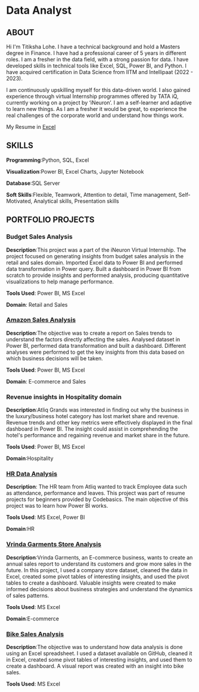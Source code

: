 # Data Analyst

## ABOUT
   Hi I'm Titiksha Lohe. I have a technical background and hold a Masters degree in Finance. 
   I have had a professional career of 5 years in different roles. I am a fresher in the data field, with a strong passion for data. 
   I have developed skills in technical tools like Excel, SQL, Power BI, and Python. 
   I have acquired certification in Data Science from IITM and Intellipaat (2022 - 2023).
   
   I am continuously upskilling myself for this data-driven world. I also gained experience through virtual Internship programmes 
   offered by TATA iQ, currently working on a project by ‘iNeuron’. I am a self-learner and adaptive to learn new things. 
   As I am a fresher it would be great, to experience the real challenges of the corporate world and understand how things work. 
   
   My Resume in [Excel](https://github.com/TitikshaLohe/portfolio.github.io/files/13681727/Data.Analyst.Resume.docx)
   
## SKILLS
  **Programming**:Python, SQL, Excel 
  
  **Visualization**:Power BI, Excel Charts, Jupyter Notebook
  
  **Database**:SQL Server
  
  **Soft Skills**:Flexible, Teamwork, Attention to detail, Time management, Self-Motivated, Analytical skills, Presentation skills

## PORTFOLIO PROJECTS
### Budget Sales Analysis
**Description**:This project was a part of the iNeuron Virtual Internship. The project focused on generating insights from budget sales analysis in the retail and sales domain. Imported Excel data to Power BI and performed data transformation in Power query. Built a dashboard in Power BI from scratch to provide insights and performed analysis, producing quantitative visualizations to help manage performance.

**Tools Used**: Power BI, MS Excel

**Domain**: Retail and Sales

### [Amazon Sales Analysis](https://github.com/TitikshaLohe/AmazonSalesDataAnalysis)
**Description**:The objective was to create a report on Sales trends to understand the factors directly affecting the sales. Analysed dataset in Power BI, performed data transformation and built a dashboard. Different analyses were performed to get the key insights from this data based on which business decisions will be taken.

**Tools Used**: Power BI, MS Excel

**Domain**: E-commerce and Sales
 
### Revenue insights in Hospitality domain
**Description**:Atliq Grands was interested in finding out why the business in the luxury/business hotel category has lost market share and revenue. Revenue trends and other key metrics were effectively displayed in the final dashboard in Power BI.	The insight could assist in comprehending the hotel's performance and regaining revenue and market share in the future.

**Tools Used**: Power BI, MS Excel

**Domain**:Hospitality

### [HR Data Analysis](https://github.com/TitikshaLohe/HR-Data-Analysis/tree/main)
**Description**: The HR team from Atliq wanted to track Employee data such as attendance, performance and leaves. This project was part of resume projects for beginners provided by Codebasics. The main objective of this project was to learn how Power BI works. 

**Tools Used**: MS Excel, Power BI

**Domain**:HR 

### [Vrinda Garments Store Analysis](https://github.com/TitikshaLohe/Vrinda-Garment-Analysis) 
**Description**:Vrinda Garments, an E-commerce business, wants to create an annual sales report to understand its customers and grow more sales in the future. In this project, I used a company store dataset, cleaned the data in Excel, created some pivot tables of interesting insights, and used the pivot tables to create a dashboard.
Valuable insights were created to make informed decisions about business strategies and understand the dynamics of sales patterns.

**Tools Used**: MS Excel

**Domain**:E-commerce

### [Bike Sales Analysis](https://github.com/TitikshaLohe/Bike-Sales-Analysis-Excel-Dashboard)
**Description**:The objective was to understand how data analysis is done using an Excel spreadsheet. I used a dataset available on GitHub, cleaned it in Excel, created some pivot tables of interesting insights, and used them to create a dashboard. A visual report was created with an insight into bike sales.

**Tools Used**: MS Excel

